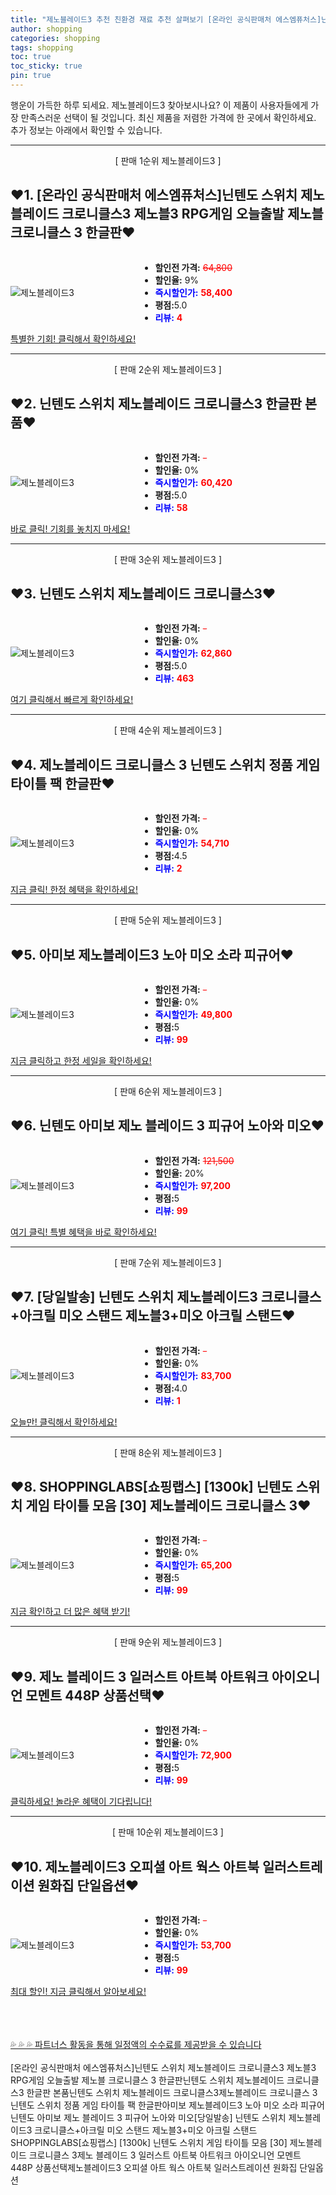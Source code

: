 ```yaml
---
title: "제노블레이드3 추천 친환경 재료 추천 살펴보기 [온라인 공식판매처 에스엠퓨처스]닌텐도 스위치 제노블레이드"
author: shopping
categories: shopping
tags: shopping
toc: true
toc_sticky: true
pin: true
---
```

행운이 가득한 하루 되세요. 제노블레이드3 찾아보시나요? 이 제품이 사용자들에게 가장 만족스러운 선택이 될 것입니다. 최신 제품을 저렴한 가격에 한 곳에서 확인하세요. 추가 정보는 아래에서 확인할 수 있습니다.

---
<p class="toplist" style="margin: 0 auto; display: block; width: fit-content;">[ 판매 1순위 제노블레이드3 ]</p>

<h2><strong>❤️1. [온라인 공식판매처 에스엠퓨처스]닌텐도 스위치 제노블레이드 크로니클스3 제노블3 RPG게임 오늘출발 제노블 크로니클스 3 한글판❤️</strong></h2>

<div style="display: flex; align-items: center;">
    <div style="flex: 0.4;">
        <img src="https://thumbnail10.coupangcdn.com/thumbnails/remote/230x230ex/image/vendor_inventory/a056/11892469a6ba81eac0053b343fed5a55f21e8bcdb62bca247e4f41b497a5.jpg" alt="제노블레이드3" style="max-width: 100%;">
    </div>
    <div style="flex: 0.6; margin-left: 10px;">
        <ul>
            <li><strong>할인전 가격:</strong> <del style="color: red;">64,800</del></li>
            <li><strong>할인율:</strong> 9%</li>
            <li><span style='color:blue'><strong>즉시할인가:</strong></span> <span style='color:red'><strong>58,400</strong></span></li>
            <li><strong>평점:</strong>5.0</li>
            <li><span style='color:blue'><strong>리뷰:</strong></span> <span style='color:red'><strong>4</strong></span></li>
        </ul>
    </div>
</div>
<div class="center">
    <a href="https://William4Davisa.github.io?lptag=AF9450613&subid=githubio&pageKey=7811939659&traceid=V0-153&itemId=21192321484&vendorItemId=82312849654" class="myButton">
        특별한 기회! 클릭해서 확인하세요!
    </a>
</div>


---
<p class="toplist" style="margin: 0 auto; display: block; width: fit-content;">[ 판매 2순위 제노블레이드3 ]</p>

<h2><strong>❤️2. 닌텐도 스위치 제노블레이드 크로니클스3 한글판 본품❤️</strong></h2>

<div style="display: flex; align-items: center;">
    <div style="flex: 0.4;">
        <img src="https://thumbnail9.coupangcdn.com/thumbnails/remote/230x230ex/image/vendor_inventory/6d96/4d3ac326665a71153e1d895b6467045bef4412be0c33ffdee85860d6474e.jpg" alt="제노블레이드3" style="max-width: 100%;">
    </div>
    <div style="flex: 0.6; margin-left: 10px;">
        <ul>
            <li><strong>할인전 가격:</strong> <del style="color: red;">-</del></li>
            <li><strong>할인율:</strong> 0%</li>
            <li><span style='color:blue'><strong>즉시할인가:</strong></span> <span style='color:red'><strong>60,420</strong></span></li>
            <li><strong>평점:</strong>5.0</li>
            <li><span style='color:blue'><strong>리뷰:</strong></span> <span style='color:red'><strong>58</strong></span></li>
        </ul>
    </div>
</div>
<div class="center">
    <a href="https://William4Davisa.github.io?lptag=AF9450613&subid=githubio&pageKey=6629001237&traceid=V0-153&itemId=15105312570&vendorItemId=82597908573" class="myButton">
        바로 클릭! 기회를 놓치지 마세요!
    </a>
</div>


---
<p class="toplist" style="margin: 0 auto; display: block; width: fit-content;">[ 판매 3순위 제노블레이드3 ]</p>

<h2><strong>❤️3. 닌텐도 스위치 제노블레이드 크로니클스3❤️</strong></h2>

<div style="display: flex; align-items: center;">
    <div style="flex: 0.4;">
        <img src="https://thumbnail7.coupangcdn.com/thumbnails/remote/230x230ex/image/vendor_inventory/4992/d768d61cc5e046c3f2996697d1bee8dc418f54725683aa8c4591e0934d0b.jpg" alt="제노블레이드3" style="max-width: 100%;">
    </div>
    <div style="flex: 0.6; margin-left: 10px;">
        <ul>
            <li><strong>할인전 가격:</strong> <del style="color: red;">-</del></li>
            <li><strong>할인율:</strong> 0%</li>
            <li><span style='color:blue'><strong>즉시할인가:</strong></span> <span style='color:red'><strong>62,860</strong></span></li>
            <li><strong>평점:</strong>5.0</li>
            <li><span style='color:blue'><strong>리뷰:</strong></span> <span style='color:red'><strong>463</strong></span></li>
        </ul>
    </div>
</div>
<div class="center">
    <a href="https://William4Davisa.github.io?lptag=AF9450613&subid=githubio&pageKey=6695613019&traceid=V0-153&itemId=15488868565&vendorItemId=90679342336" class="myButton">
        여기 클릭해서 빠르게 확인하세요!
    </a>
</div>


---
<p class="toplist" style="margin: 0 auto; display: block; width: fit-content;">[ 판매 4순위 제노블레이드3 ]</p>

<h2><strong>❤️4. 제노블레이드 크로니클스 3 닌텐도 스위치 정품 게임 타이틀 팩 한글판❤️</strong></h2>

<div style="display: flex; align-items: center;">
    <div style="flex: 0.4;">
        <img src="https://thumbnail6.coupangcdn.com/thumbnails/remote/230x230ex/image/vendor_inventory/a3e8/fa5fb0b5ca754659670613b6e92e46edd3d26d7a19fbf5d073390ab43357.jpeg" alt="제노블레이드3" style="max-width: 100%;">
    </div>
    <div style="flex: 0.6; margin-left: 10px;">
        <ul>
            <li><strong>할인전 가격:</strong> <del style="color: red;">-</del></li>
            <li><strong>할인율:</strong> 0%</li>
            <li><span style='color:blue'><strong>즉시할인가:</strong></span> <span style='color:red'><strong>54,710</strong></span></li>
            <li><strong>평점:</strong>4.5</li>
            <li><span style='color:blue'><strong>리뷰:</strong></span> <span style='color:red'><strong>2</strong></span></li>
        </ul>
    </div>
</div>
<div class="center">
    <a href="https://William4Davisa.github.io?lptag=AF9450613&subid=githubio&pageKey=8008846907&traceid=V0-153&itemId=22334922241&vendorItemId=89380193624" class="myButton">
        지금 클릭! 한정 혜택을 확인하세요!
    </a>
</div>


---
<p class="toplist" style="margin: 0 auto; display: block; width: fit-content;">[ 판매 5순위 제노블레이드3 ]</p>

<h2><strong>❤️5. 아미보 제노블레이드3 노아 미오 소라 피규어❤️</strong></h2>

<div style="display: flex; align-items: center;">
    <div style="flex: 0.4;">
        <img src="https://thumbnail9.coupangcdn.com/thumbnails/remote/230x230ex/image/vendor_inventory/2b69/a9195a6bb0e668b3f541a8c064a8d1b612d3905b6b9e858a8875ab70e67b.jpg" alt="제노블레이드3" style="max-width: 100%;">
    </div>
    <div style="flex: 0.6; margin-left: 10px;">
        <ul>
            <li><strong>할인전 가격:</strong> <del style="color: red;">-</del></li>
            <li><strong>할인율:</strong> 0%</li>
            <li><span style='color:blue'><strong>즉시할인가:</strong></span> <span style='color:red'><strong>49,800</strong></span></li>
            <li><strong>평점:</strong>5</li>
            <li><span style='color:blue'><strong>리뷰:</strong></span> <span style='color:red'><strong>99</strong></span></li>
        </ul>
    </div>
</div>
<div class="center">
    <a href="https://William4Davisa.github.io?lptag=AF9450613&subid=githubio&pageKey=7835755420&traceid=V0-153&itemId=21318976624&vendorItemId=88378368138" class="myButton">
        지금 클릭하고 한정 세일을 확인하세요!
    </a>
</div>


---
<p class="toplist" style="margin: 0 auto; display: block; width: fit-content;">[ 판매 6순위 제노블레이드3 ]</p>

<h2><strong>❤️6. 닌텐도 아미보 제노 블레이드 3 피규어 노아와 미오❤️</strong></h2>

<div style="display: flex; align-items: center;">
    <div style="flex: 0.4;">
        <img src="https://thumbnail9.coupangcdn.com/thumbnails/remote/230x230ex/image/vendor_inventory/905d/2c2a999446e59a9b14c39c00b971fbb0e13f5b4011ae20c77f419ff6da84.jpg" alt="제노블레이드3" style="max-width: 100%;">
    </div>
    <div style="flex: 0.6; margin-left: 10px;">
        <ul>
            <li><strong>할인전 가격:</strong> <del style="color: red;">121,500</del></li>
            <li><strong>할인율:</strong> 20%</li>
            <li><span style='color:blue'><strong>즉시할인가:</strong></span> <span style='color:red'><strong>97,200</strong></span></li>
            <li><strong>평점:</strong>5</li>
            <li><span style='color:blue'><strong>리뷰:</strong></span> <span style='color:red'><strong>99</strong></span></li>
        </ul>
    </div>
</div>
<div class="center">
    <a href="https://William4Davisa.github.io?lptag=AF9450613&subid=githubio&pageKey=8149027098&traceid=V0-153&itemId=23182732034&vendorItemId=90735178699" class="myButton">
        여기 클릭! 특별 혜택을 바로 확인하세요!
    </a>
</div>


---
<p class="toplist" style="margin: 0 auto; display: block; width: fit-content;">[ 판매 7순위 제노블레이드3 ]</p>

<h2><strong>❤️7. [당일발송] 닌텐도 스위치 제노블레이드3 크로니클스+아크릴 미오 스탠드 제노블3+미오 아크릴 스탠드❤️</strong></h2>

<div style="display: flex; align-items: center;">
    <div style="flex: 0.4;">
        <img src="https://thumbnail8.coupangcdn.com/thumbnails/remote/230x230ex/image/vendor_inventory/09dc/bdc75607a0ae3ead4e4fc3874eefcce0298f6026fd4bd884fec40f433916.jpg" alt="제노블레이드3" style="max-width: 100%;">
    </div>
    <div style="flex: 0.6; margin-left: 10px;">
        <ul>
            <li><strong>할인전 가격:</strong> <del style="color: red;">-</del></li>
            <li><strong>할인율:</strong> 0%</li>
            <li><span style='color:blue'><strong>즉시할인가:</strong></span> <span style='color:red'><strong>83,700</strong></span></li>
            <li><strong>평점:</strong>4.0</li>
            <li><span style='color:blue'><strong>리뷰:</strong></span> <span style='color:red'><strong>1</strong></span></li>
        </ul>
    </div>
</div>
<div class="center">
    <a href="https://William4Davisa.github.io?lptag=AF9450613&subid=githubio&pageKey=6701771843&traceid=V0-153&itemId=15526089836&vendorItemId=84893173704" class="myButton">
        오늘만! 클릭해서 확인하세요!
    </a>
</div>


---
<p class="toplist" style="margin: 0 auto; display: block; width: fit-content;">[ 판매 8순위 제노블레이드3 ]</p>

<h2><strong>❤️8. SHOPPINGLABS[쇼핑랩스] [1300k] 닌텐도 스위치 게임 타이틀 모음 [30] 제노블레이드 크로니클스 3❤️</strong></h2>

<div style="display: flex; align-items: center;">
    <div style="flex: 0.4;">
        <img src="https://thumbnail8.coupangcdn.com/thumbnails/remote/230x230ex/image/vendor_inventory/55b1/8ba0b2261dede4978e7206daf73a72dd967baa86e7a51ab2191e12d61865.jpg" alt="제노블레이드3" style="max-width: 100%;">
    </div>
    <div style="flex: 0.6; margin-left: 10px;">
        <ul>
            <li><strong>할인전 가격:</strong> <del style="color: red;">-</del></li>
            <li><strong>할인율:</strong> 0%</li>
            <li><span style='color:blue'><strong>즉시할인가:</strong></span> <span style='color:red'><strong>65,200</strong></span></li>
            <li><strong>평점:</strong>5</li>
            <li><span style='color:blue'><strong>리뷰:</strong></span> <span style='color:red'><strong>99</strong></span></li>
        </ul>
    </div>
</div>
<div class="center">
    <a href="https://William4Davisa.github.io?lptag=AF9450613&subid=githubio&pageKey=8018548665&traceid=V0-153&itemId=22398560285&vendorItemId=89443458110" class="myButton">
        지금 확인하고 더 많은 혜택 받기!
    </a>
</div>


---
<p class="toplist" style="margin: 0 auto; display: block; width: fit-content;">[ 판매 9순위 제노블레이드3 ]</p>

<h2><strong>❤️9. 제노 블레이드 3 일러스트 아트북 아트워크 아이오니언 모멘트 448P 상품선택❤️</strong></h2>

<div style="display: flex; align-items: center;">
    <div style="flex: 0.4;">
        <img src="https://thumbnail10.coupangcdn.com/thumbnails/remote/230x230ex/image/vendor_inventory/183e/f456e496df28d17094e362f19ac250dc1271f62d8ed18c794e733f119754.jpeg" alt="제노블레이드3" style="max-width: 100%;">
    </div>
    <div style="flex: 0.6; margin-left: 10px;">
        <ul>
            <li><strong>할인전 가격:</strong> <del style="color: red;">-</del></li>
            <li><strong>할인율:</strong> 0%</li>
            <li><span style='color:blue'><strong>즉시할인가:</strong></span> <span style='color:red'><strong>72,900</strong></span></li>
            <li><strong>평점:</strong>5</li>
            <li><span style='color:blue'><strong>리뷰:</strong></span> <span style='color:red'><strong>99</strong></span></li>
        </ul>
    </div>
</div>
<div class="center">
    <a href="https://William4Davisa.github.io?lptag=AF9450613&subid=githubio&pageKey=7992095340&traceid=V0-153&itemId=22216586870&vendorItemId=89262560650" class="myButton">
        클릭하세요! 놀라운 혜택이 기다립니다!
    </a>
</div>


---
<p class="toplist" style="margin: 0 auto; display: block; width: fit-content;">[ 판매 10순위 제노블레이드3 ]</p>

<h2><strong>❤️10. 제노블레이드3 오피셜 아트 웍스 아트북 일러스트레이션 원화집 단일옵션❤️</strong></h2>

<div style="display: flex; align-items: center;">
    <div style="flex: 0.4;">
        <img src="https://thumbnail9.coupangcdn.com/thumbnails/remote/230x230ex/image/vendor_inventory/2bc3/dadf6dc1e35e0ad1ca9283b154db5b459979c3e38dafe5ec47e503533d33.jpg" alt="제노블레이드3" style="max-width: 100%;">
    </div>
    <div style="flex: 0.6; margin-left: 10px;">
        <ul>
            <li><strong>할인전 가격:</strong> <del style="color: red;">-</del></li>
            <li><strong>할인율:</strong> 0%</li>
            <li><span style='color:blue'><strong>즉시할인가:</strong></span> <span style='color:red'><strong>53,700</strong></span></li>
            <li><strong>평점:</strong>5</li>
            <li><span style='color:blue'><strong>리뷰:</strong></span> <span style='color:red'><strong>99</strong></span></li>
        </ul>
    </div>
</div>
<div class="center">
    <a href="https://William4Davisa.github.io?lptag=AF9450613&subid=githubio&pageKey=8121807946&traceid=V0-153&itemId=23039070442&vendorItemId=90072788116" class="myButton">
        최대 할인! 지금 클릭해서 알아보세요!
    </a>
</div>

<br><br><br>[💦 💦 💦 파트너스 활동을 통해 일정액의 수수료를 제공받을 수 있습니다](https://link.coupang.com/a/bcpT2c)<br><br>[온라인 공식판매처 에스엠퓨처스]닌텐도 스위치 제노블레이드 크로니클스3 제노블3 RPG게임 오늘출발 제노블 크로니클스 3 한글판닌텐도 스위치 제노블레이드 크로니클스3 한글판 본품닌텐도 스위치 제노블레이드 크로니클스3제노블레이드 크로니클스 3 닌텐도 스위치 정품 게임 타이틀 팩 한글판아미보 제노블레이드3 노아 미오 소라 피규어닌텐도 아미보 제노 블레이드 3 피규어 노아와 미오[당일발송] 닌텐도 스위치 제노블레이드3 크로니클스+아크릴 미오 스탠드 제노블3+미오 아크릴 스탠드SHOPPINGLABS[쇼핑랩스] [1300k] 닌텐도 스위치 게임 타이틀 모음 [30] 제노블레이드 크로니클스 3제노 블레이드 3 일러스트 아트북 아트워크 아이오니언 모멘트 448P 상품선택제노블레이드3 오피셜 아트 웍스 아트북 일러스트레이션 원화집 단일옵션
